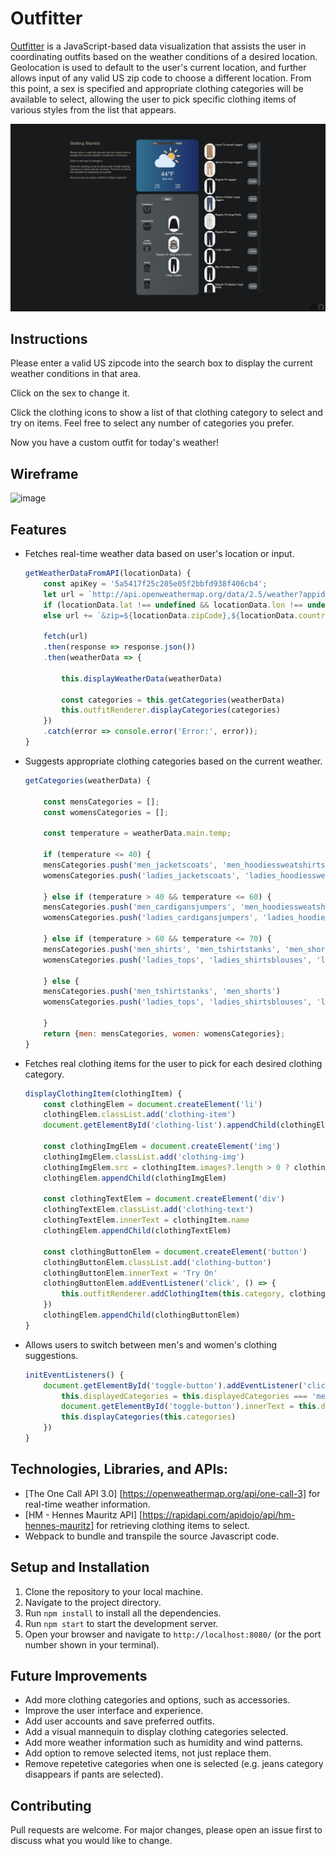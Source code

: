 # Outfitter

<a href="https://inkorrect-code.github.io/Outfitter/">Outfitter</a> is a JavaScript-based data visualization that assists the user in coordinating outfits based on the weather conditions of a desired location. Geolocation is used to default to the user's current location, and further allows input of any valid US zip code to choose a different location. From this point, a sex is specified and appropriate clothing categories will be available to select, allowing the user to pick specific clothing items of various styles from the list that appears.

![image](image-1.png)

## Instructions
Please enter a valid US zipcode into the search box to display the current weather conditions in that area.

Click on the sex to change it.

Click the clothing icons to show a list of that clothing category to select and try on items. Feel free to select any number of categories you prefer.

Now you have a custom outfit for today's weather!

## Wireframe
![image](https://github.com/Inkorrect-Code/Outfitter/assets/148132042/def4f079-bda1-4a57-944f-0d6a8e43741d)

## Features
- Fetches real-time weather data based on user's location or input.

    ```javascript
    getWeatherDataFromAPI(locationData) {
        const apiKey = '5a5417f25c205e05f2bbfd938f406cb4';
        let url = `http://api.openweathermap.org/data/2.5/weather?appid=${apiKey}&units=imperial`;
        if (locationData.lat !== undefined && locationData.lon !== undefined) url += `&lat=${locationData.lat}&lon=${locationData.lon}`
        else url += `&zip=${locationData.zipCode},${locationData.countryCode}`

        fetch(url)
        .then(response => response.json())
        .then(weatherData => { 
            
            this.displayWeatherData(weatherData)

            const categories = this.getCategories(weatherData)
            this.outfitRenderer.displayCategories(categories)
        })
        .catch(error => console.error('Error:', error));
    }

    ```
- Suggests appropriate clothing categories based on the current weather.

    ```javascript
    getCategories(weatherData) {
    
        const mensCategories = [];
        const womensCategories = [];

        const temperature = weatherData.main.temp;

        if (temperature <= 40) {
        mensCategories.push('men_jacketscoats', 'men_hoodiessweatshirts', 'men_shirts', 'men_trousers', 'men_jeans')
        womensCategories.push('ladies_jacketscoats', 'ladies_hoodiessweatshirts', 'ladies_trousers', 'ladies_jeans')

        } else if (temperature > 40 && temperature <= 60) {
        mensCategories.push('men_cardigansjumpers', 'men_hoodiessweatshirts', 'men_shirts', 'men_trousers', 'men_jeans')
        womensCategories.push('ladies_cardigansjumpers', 'ladies_hoodiessweatshirts', 'ladies_tops', 'ladies_shirtsblouses', 'ladies_trousers', 'ladies_jeans', 'ladies_dresses')

        } else if (temperature > 60 && temperature <= 70) {
        mensCategories.push('men_shirts', 'men_tshirtstanks', 'men_shorts', 'men_trousers', 'men_jeans')
        womensCategories.push('ladies_tops', 'ladies_shirtsblouses', 'ladies_trousers', 'ladies_jeans', 'ladies_skirts', 'ladies_dresses')

        } else {
        mensCategories.push('men_tshirtstanks', 'men_shorts')
        womensCategories.push('ladies_tops', 'ladies_shirtsblouses', 'ladies_skirts', 'ladies_shorts', 'ladies_dresses')

        }
        return {men: mensCategories, women: womensCategories};
  }
    ```
- Fetches real clothing items for the user to pick for each desired clothing category.

    ```javascript
    displayClothingItem(clothingItem) {
        const clothingElem = document.createElement('li')
        clothingElem.classList.add('clothing-item')
        document.getElementById('clothing-list').appendChild(clothingElem)

        const clothingImgElem = document.createElement('img')
        clothingImgElem.classList.add('clothing-img')
        clothingImgElem.src = clothingItem.images?.length > 0 ? clothingItem.images[0].url : ''
        clothingElem.appendChild(clothingImgElem)

        const clothingTextElem = document.createElement('div')
        clothingTextElem.classList.add('clothing-text')
        clothingTextElem.innerText = clothingItem.name
        clothingElem.appendChild(clothingTextElem)

        const clothingButtonElem = document.createElement('button')
        clothingButtonElem.classList.add('clothing-button')
        clothingButtonElem.innerText = 'Try On'
        clothingButtonElem.addEventListener('click', () => {
            this.outfitRenderer.addClothingItem(this.category, clothingItem)
        })
        clothingElem.appendChild(clothingButtonElem)
    }
    ```
- Allows users to switch between men's and women's clothing suggestions.

    ```javascript
    initEventListeners() {
        document.getElementById('toggle-button').addEventListener('click', () => {
            this.displayedCategories = this.displayedCategories === 'men' ? 'women' : 'men'
            document.getElementById('toggle-button').innerText = this.displayedCategories.toUpperCase()
            this.displayCategories(this.categories)
        })
    }
    ```

## Technologies, Libraries, and APIs:
- [The One Call API 3.0] [https://openweathermap.org/api/one-call-3] for real-time weather information.
- [HM - Hennes Mauritz API] [https://rapidapi.com/apidojo/api/hm-hennes-mauritz] for retrieving clothing items to select.
- Webpack to bundle and transpile the source Javascript code.

## Setup and Installation
1. Clone the repository to your local machine.
2. Navigate to the project directory.
3. Run `npm install` to install all the dependencies.
4. Run `npm start` to start the development server.
5. Open your browser and navigate to `http://localhost:8080/` (or the port number shown in your terminal).

## Future Improvements
- Add more clothing categories and options, such as accessories.
- Improve the user interface and experience.
- Add user accounts and save preferred outfits.
- Add a visual mannequin to display clothing categories selected.
- Add more weather information such as humidity and wind patterns.
- Add option to remove selected items, not just replace them.
- Remove repetetive categories when one is selected (e.g. jeans category disappears if pants are selected).

## Contributing
Pull requests are welcome. For major changes, please open an issue first to discuss what you would like to change.
